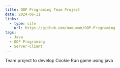 ```yaml
---
title: OOP Programing Team Project
date: 2024-06-11
links:
  - type: site
    url: https://github.com/maeumum/OOP-Programing
tags:
  - Java
  - OOP Programing
  - Server-Client
---
```


Team project to develop Cookie Run game using java

<!--more-->
